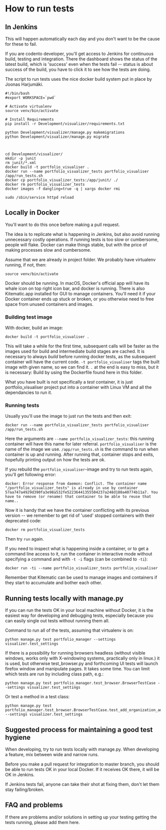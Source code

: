 # How to run tests 

## In Jenkins

This will happen automatically each day and you don't want to be the cause for these to fail. 

If you are codento developer, you'll get access to Jenkins for continuous build, testing and integration. 
There the dashboard shows the status of the latest build, which is 'success' even when the tests fail -- status is 
about success of the build, you have to click it to see how the tests are doing.

The script to run tests uses the nice docker build system put in place by Joonas Harjumäki. 

    #!/bin/bash
    #export WORKSPACE=`pwd`
    
    # Activate virtualenv
    source venv/bin/activate
    
    # Install Requirements
    pip install -r Development/visualizer/requirements.txt
    
    python Development/visualizer/manage.py makemigrations
    python Development/visualizer/manage.py migrate
    
    
    
    cd Development/visualizer/
    mkdir -p junit
    rm junit/*.xml
    docker build -t portfolio_visualiser .
    docker run --name portfolio_visualizer_tests portfolio_visualiser /app/run_tests.sh
    docker cp portfolio_visualizer_tests:/app/junit/ ./
    docker rm portfolio_visualizer_tests
    docker images -f dangling=true -q | xargs docker rmi
    
    sudo /sbin/service httpd reload

## Locally in Docker

You'll want to do this once before making a pull request.

The idea is to replicate what is happening in Jenkins, but also avoid running unnecessary costly operations. 
If running tests is too slow or cumbersome, people will flake. Docker can make things stable, but with the price of making processes slow and cumbersome.  

Assume that we are already in project folder. We probably have virtualenv running, if not, then:

    source venv/bin/activate

Docker should be running. In macOS, Docker's official app will have its whale icon on top right icon bar, and docker is running. There is also Kitematic.app installed for GUI to manage containers. You'll need it if your Docker container ends up stuck or broken, or you otherwise need to free space from unused containers and images. 

### Building test image

With docker, build an image:

    docker build -t portfolio_visualiser .
    
This will take a while for the first time, subsequent calls will be faster as the images used for build and intermediate 
build stages are cached. It is necessary to always *build* before running docker tests, as the subsequent container will have the current code. `-t portfolio_visualiser` tags the built image with given name, so we can find it. `.` at the end is easy to miss, but it is necessary: Build by using the Dockerfile found here in this folder.

What you have built is not specifically a *test* container, it is just portfolio_visualiser project put into a container with Linux VM and all the dependancies to run it. 

### Running tests
 
Usually you'll use the image to just run the tests and then exit:

    docker run --name portfolio_visualizer_tests portfolio_visualiser /app/run_tests.sh

Here the arguments are `--name portfolio_visualizer_tests`: this running container will have this name for later referral. `portfolio_visualiser` is the name of the image we use. `/app/run_tests.sh` is the command to run when container is up and running. After running that, container stops and exits, hopefully printing output on how the tests are ok.

If you rebuild the `portfolio_visualiser`-image and try to run tests again, you'll get following error:

    docker: Error response from daemon: Conflict. The container name "/portfolio_visualizer_tests" is already in use by container 57aa747a4929d390fa3e98a532fe52236441355504237a248d180a40774b11a7. You have to remove (or rename) that container to be able to reuse that name..    
    
Now it is handy that we have the container conflicting with its previous version -- we remember to get rid of 'used' stopped containers with their deprecated code:

    docker rm portfolio_visualizer_tests 

Then try `run` again.

If you need to inspect what is happening inside a container, or to get a command line access to it, run the container in interactive mode without specifying a command and with `-t -i` flags (can be combined to `-ti`):

    docker run -ti --name portfolio_visualizer_tests portfolio_visualiser
    
Remember that Kitematic can be used to manage images and containers if they start to accumulate and bother each other.
 
## Running tests locally with manage.py
 
If you can run the tests OK in your local machine without Docker, it is the easiest way for developing and debugging tests, especially because you can easily single out tests without running them all.

Command to run all of the tests, assuming that virtualenv is on:
  
    python manage.py test portfolio_manager --settings visualizer.test_settings

If there is a possibility for running browsers headless (without visible windows, works only with X-windowing systems, practically only in linux.) it is used, but otherwise test_browser.py and forthcoming UI tests will launch firefox window and manipulate pages. It takes some time. You can limit which tests are run by including class path, e.g.:

    python manage.py test portfolio_manager.test_browser.BrowserTestCase --settings visualizer.test_settings

Or test a method in a test class:
 
    python manage.py test portfolio_manager.test_browser.BrowserTestCase.test_add_organization_add_project --settings visualizer.test_settings
    

## Suggested process for maintaining a good test hygiene

When developing, try to run tests locally with manage.py. When developing a feature, mix between wide and narrow runs.

Before you make a pull request for integration to master branch, you should be able to run tests OK in your local Docker. If it receives OK there, it will be OK in Jenkins.

If Jenkins tests fail, anyone can take their shot at fixing them, don't let them stay failing/broken. 

## FAQ and problems

If there are problems and/or solutions in setting up your testing getting the tests running, please add them here. 







